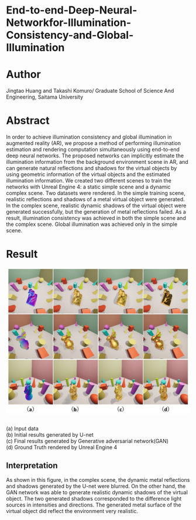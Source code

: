 # End-to-end-Deep-Neural-Networkfor-Illumination-Consistency-and-Global-Illumination
# Author
Jingtao Huang and Takashi Komuro/ Graduate School of Science And Engineering, Saitama University
# Abstract
 In order to achieve illumination consistency and global illumination in augmented reality (AR), we propose a method of performing illumination estimation and rendering computation simultaneously using end-to-end deep neural
networks. The proposed networks can implicitly estimate the illumination information from the background environment scene in AR, and can generate natural reflections and shadows
for the virtual objects by using geometric information of the virtual objects and the estimated illumination information. We created two different scenes to train the networks with Unreal Engine 4: 
a static simple scene and a dynamic complex scene. Two datasets were rendered. In the simple training scene,
realistic reflections and shadows of a metal virtual object were
generated. In the complex scene, realistic dynamic shadows
of the virtual object were generated successfully, but the
generation of metal reflections failed. As a result, illumination
consistency was achieved in both the simple scene and the
complex scene. Global illumination was achieved only in the
simple scene.
# Result
![result](https://github.com/Huang2077/End-to-end-Deep-Neural-Networkfor-Illumination-Consistency-and-Global-Illumination/blob/master/result/AR/result_complex.jpg)  
##
(a) Input data    
(b) Initial results generated by U-net    
(c) Final results generated by Generative adversarial network(GAN)  
(d) Ground Truth rendered by Unreal Engine 4  
## Interpretation
As shown in this figure, in the complex scene, the dynamic
metal reflections and shadows generated by the U-net were blurred. On the other hand, the GAN
network was able to generate realistic dynamic shadows
of the virtual object. The two generated shadows corresponded to the difference light sources in intensities and
directions. The generated metal surface of the virtual object
did reflect the environment very realistic. 
